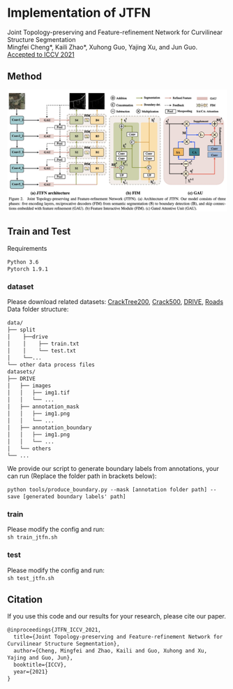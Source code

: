 # Implementation of JTFN
Joint Topology-preserving and Feature-refinement Network for Curvilinear
Structure Segmentation  
Mingfei Cheng*, Kaili Zhao*, Xuhong Guo, Yajing Xu, and Jun Guo.  
[Accepted to ICCV 2021](https://openaccess.thecvf.com/content/ICCV2021/papers/Cheng_Joint_Topology-Preserving_and_Feature-Refinement_Network_for_Curvilinear_Structure_Segmentation_ICCV_2021_paper.pdf)

## Method
![framework](figs/model.jpg)

## Train and Test 
Requirements
```
Python 3.6
Pytorch 1.9.1
```
### dataset
Please download related datasets: [CrackTree200](https://github.com/fyangneil/pavement-crack-detection), [Crack500](https://github.com/fyangneil/pavement-crack-detection), [DRIVE](https://drive.grand-challenge.org/), [Roads](https://www.cs.toronto.edu/~vmnih/data/)  
Data folder structure:  
```
data/
├── split
│    ├──drive
│    │    ├── train.txt
│    │    └── test.txt
│    └──...
└── other data process files
datasets/
├── DRIVE
│   ├── images
│   │   ├── img1.tif
│   │   └── ...
│   ├── annotation_mask
│   │   ├── img1.png
│   │   └── ...
│   ├── annotation_boundary
│   │   ├── img1.png
│   │   └── ...
│   └── others
└── ...
```
We provide our script to generate boundary labels from annotations, your can run (Replace the folder path in brackets below):
```
python tools/produce_boundary.py --mask [annotation folder path] --save [generated boundary labels' path]
```
### train
Please modify the config and run:  
`sh train_jtfn.sh`
### test
Please modify the config and run:   
`sh test_jtfn.sh`  

## Citation
If you use this code and our results for your research, please cite our paper.
```
@inproceedings{JTFN_ICCV_2021,
  title={Joint Topology-preserving and Feature-refinement Network for Curvilinear Structure Segmentation},
  author={Cheng, Mingfei and Zhao, Kaili and Guo, Xuhong and Xu, Yajing and Guo, Jun},
  booktitle={ICCV},
  year={2021}
}
```


